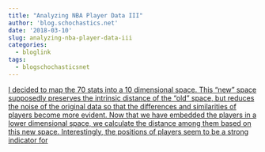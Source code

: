 ```yaml
---
title: "Analyzing NBA Player Data III"
author: 'blog.schochastics.net'
date: '2018-03-10'
slug: analyzing-nba-player-data-iii
categories:
  - bloglink
tags:
  - blogschochasticsnet
---
```


[I decided to map the 70 stats into a 10 dimensional space. This “new” space supposedly preserves the intrinsic distance of the “old” space, but reduces the noise of the original data so that the differences and similarities of players become more evident. Now that we have embedded the players in a lower dimensional space, we calculate the distance among them based on this new space. Interestingly, the positions of players seem to be a strong indicator for<i class="fas fa-external-link-alt"></i>](http://blog.schochastics.net/post/analyzing-nba-player-data-iii-similarity-networks/)


